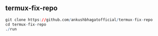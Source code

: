 ## termux-fix-repo

```r
git clone https://github.com/ankushbhagatofficial/termux-fix-repo
cd termux-fix-repo
./run
```
